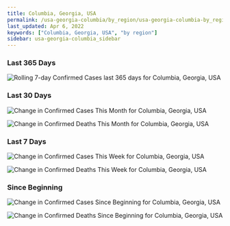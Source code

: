 ```yaml
---
title: Columbia, Georgia, USA
permalink: /usa-georgia-columbia/by_region/usa-georgia-columbia-by_region.html
last_updated: Apr 6, 2022
keywords: ["Columbia, Georgia, USA", "by region"]
sidebar: usa-georgia-columbia_sidebar
---
```


<h3>Last 365 Days</h3>

![Rolling 7-day Confirmed Cases last 365 days for Columbia, Georgia, USA](/covid_tracker/images/graphs/usa-georgia-columbia-weekly_totals_graph.png)

<h3>Last 30 Days</h3>

![Change in Confirmed Cases This Month for Columbia, Georgia, USA](/covid_tracker/images/graphs/usa-georgia-columbia-delta_confirmed-30_days_graph.png)

![Change in Confirmed Deaths This Month for Columbia, Georgia, USA](/covid_tracker/images/graphs/usa-georgia-columbia-delta_deaths-30_days_graph.png)

<h3>Last 7 Days</h3>

![Change in Confirmed Cases This Week for Columbia, Georgia, USA](/covid_tracker/images/graphs/usa-georgia-columbia-delta_confirmed-7_days_graph.png)

![Change in Confirmed Deaths This Week for Columbia, Georgia, USA](/covid_tracker/images/graphs/usa-georgia-columbia-delta_deaths-7_days_graph.png)

<h3>Since Beginning</h3>

![Change in Confirmed Cases Since Beginning for Columbia, Georgia, USA](/covid_tracker/images/graphs/usa-georgia-columbia-delta_confirmed-since_beginning_graph.png)

![Change in Confirmed Deaths Since Beginning for Columbia, Georgia, USA](/covid_tracker/images/graphs/usa-georgia-columbia-delta_deaths-since_beginning_graph.png)
